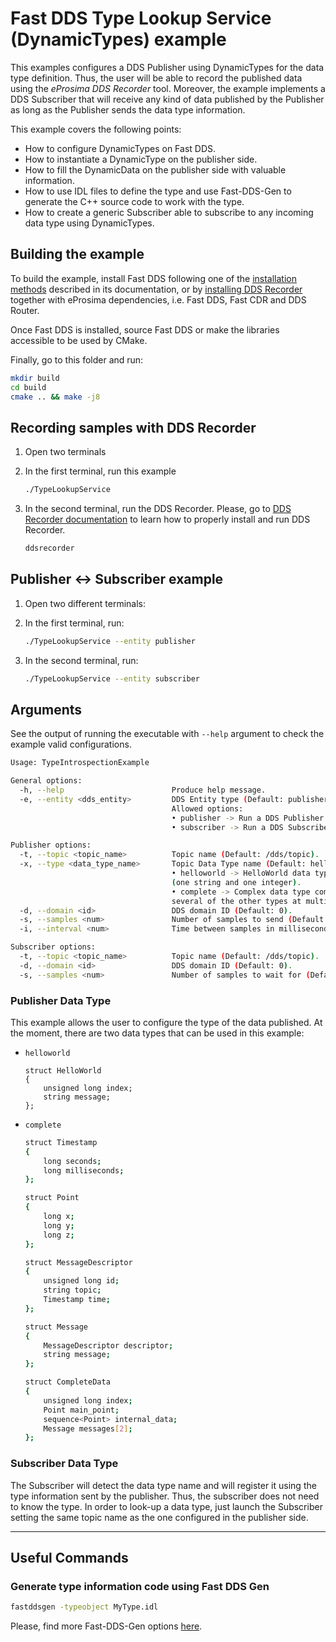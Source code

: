 # Fast DDS Type Lookup Service (DynamicTypes) example

This examples configures a DDS Publisher using DynamicTypes for the data type definition.
Thus, the user will be able to record the published data using the *eProsima DDS Recorder* tool.
Moreover, the example implements a DDS Subscriber that will receive any kind of data published by the Publisher
as long as the Publisher sends the data type information.

This example covers the following points:

* How to configure DynamicTypes on Fast DDS.
* How to instantiate a DynamicType on the publisher side.
* How to fill the DynamicData on the publisher side with valuable information.
* How to use IDL files to define the type and use Fast-DDS-Gen to generate the C++ source code to work with the type.
* How to create a generic Subscriber able to subscribe to any incoming data type using DynamicTypes.


## Building the example

To build the example, install Fast DDS following one of the [installation methods](https://fast-dds.docs.eprosima.com/en/latest/installation/binaries/binaries_linux.html) described in its documentation, or by [installing DDS Recorder](https://dds-recorder.readthedocs.io/en/latest/rst/installation/windows.html) together with eProsima dependencies, i.e. Fast DDS, Fast CDR and DDS Router.

Once Fast DDS is installed, source Fast DDS or make the libraries accessible to be used by CMake.

Finally, go to this folder and run:

```bash
mkdir build
cd build
cmake .. && make -j8
```

## Recording samples with DDS Recorder

1.  Open two terminals
1.  In the first terminal, run this example

    ```bash
    ./TypeLookupService
    ```

1.  In the second terminal, run the DDS Recorder.
    Please, go to [DDS Recorder documentation](https://dds-recorder.readthedocs.io/en/latest/index.html) to learn how to properly install and run DDS Recorder.

    ```bash
    ddsrecorder
    ```

## Publisher <-> Subscriber example

1.  Open two different terminals:

1.  In the first terminal, run:

    ```bash
    ./TypeLookupService --entity publisher
    ```

1.  In the second terminal, run:

    ```bash
    ./TypeLookupService --entity subscriber
    ```

## Arguments

See the output of running the executable with `--help` argument to check the example valid configurations.

```sh
Usage: TypeIntrospectionExample

General options:
  -h, --help                        Produce help message.
  -e, --entity <dds_entity>         DDS Entity type (Default: publisher).
                                    Allowed options:
                                    • publisher -> Run a DDS Publisher.
                                    • subscriber -> Run a DDS Subscriber.

Publisher options:
  -t, --topic <topic_name>          Topic name (Default: /dds/topic).
  -x, --type <data_type_name>       Topic Data Type name (Default: helloworld).
                                    • helloworld -> HelloWorld data type
                                    (one string and one integer).
                                    • complete -> Complex data type composed of
                                    several of the other types at multiple levels.
  -d, --domain <id>                 DDS domain ID (Default: 0).
  -s, --samples <num>               Number of samples to send (Default: 0 => infinite).
  -i, --interval <num>              Time between samples in milliseconds (Default: 1000).

Subscriber options:
  -t, --topic <topic_name>          Topic name (Default: /dds/topic).
  -d, --domain <id>                 DDS domain ID (Default: 0).
  -s, --samples <num>               Number of samples to wait for (Default: 0 => infinite).

```

### Publisher Data Type

This example allows the user to configure the type of the data published.
At the moment, there are two data types that can be used in this example:

*   `helloworld`

    ```idl
    struct HelloWorld
    {
        unsigned long index;
        string message;
    };
    ```

*   `complete`

    ```bash
    struct Timestamp
    {
        long seconds;
        long milliseconds;
    };

    struct Point
    {
        long x;
        long y;
        long z;
    };

    struct MessageDescriptor
    {
        unsigned long id;
        string topic;
        Timestamp time;
    };

    struct Message
    {
        MessageDescriptor descriptor;
        string message;
    };

    struct CompleteData
    {
        unsigned long index;
        Point main_point;
        sequence<Point> internal_data;
        Message messages[2];
    };
    ```

### Subscriber Data Type

The Subscriber will detect the data type name and will register it using the type information sent by the
publisher. Thus, the subscriber does not need to know the type.
In order to look-up a data type, just launch the Subscriber setting the same topic name as the one configured in the
publisher side.

---

## Useful Commands

### Generate type information code using Fast DDS Gen

```sh
fastddsgen -typeobject MyType.idl
```
Please, find more Fast-DDS-Gen options [here](https://fast-dds.docs.eprosima.com/en/latest/fastddsgen/usage/usage.html).
